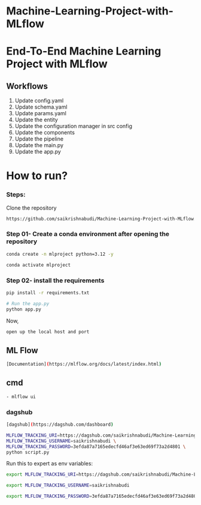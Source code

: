 # Machine-Learning-Project-with-MLflow

# End-To-End Machine Learning Project with MLflow

## Workflows

1. Update config.yaml
2. Update schema.yaml
3. Update params.yaml
4. Update the entity
5. Update the configuration manager in src config
6. Update the components
7. Update the pipeline
8. Update the main.py
9. Update the app.py


# How to run?

### Steps:

Clone the repository

```bash
https://github.com/saikrishnabudi/Machine-Learning-Project-with-MLflow.git
```

### Step 01- Create a conda environment after opening the repository

```bash
conda create -n mlproject python=3.12 -y
```

```bash
conda activate mlproject
```

### Step 02- install the requirements
```bash
pip install -r requirements.txt
```

```bash
# Run the app.py
python app.py
```

Now,
```bash
open up the local host and port
```

## ML Flow

```bash
[Documentation](https://mlflow.org/docs/latest/index.html)
```

## cmd
```bash
- mlflow ui
```

### dagshub

```bash
[dagshub](https://dagshub.com/dashboard)

MLFLOW_TRACKING_URI=https://dagshub.com/saikrishnabudi/Machine-Learning-Project-with-MLflow.mlflow \
MLFLOW_TRACKING_USERNAME=saikrishnabudi \
MLFLOW_TRACKING_PASSWORD=3efda87a7165edecfd46af3e63ed69f73a2d4801 \
python script.py
```

Run this to expert as env variables:

```bash
export MLFLOW_TRACKING_URI=https://dagshub.com/saikrishnabudi/Machine-Learning-Project-with-MLflow.mlflow

export MLFLOW_TRACKING_USERNAME=saikrishnabudi

export MLFLOW_TRACKING_PASSWORD=3efda87a7165edecfd46af3e63ed69f73a2d4801
```


